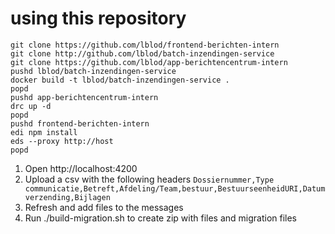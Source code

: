 # using this repository

```
git clone https://github.com/lblod/frontend-berichten-intern 
git clone http://github.com/lblod/batch-inzendingen-service
git clone https://github.com/lblod/app-berichtencentrum-intern
pushd lblod/batch-inzendingen-service
docker build -t lblod/batch-inzendingen-service .
popd
pushd app-berichtencentrum-intern
drc up -d
popd
pushd frontend-berichten-intern
edi npm install
eds --proxy http://host
popd
```
1. Open http://localhost:4200
2. Upload a csv with the following headers `Dossiernummer,Type communicatie,Betreft,Afdeling/Team,bestuur,BestuurseenheidURI,Datum verzending,Bijlagen
`
3. Refresh and add files to the messages
4. Run ./build-migration.sh to create zip with files and migration files
